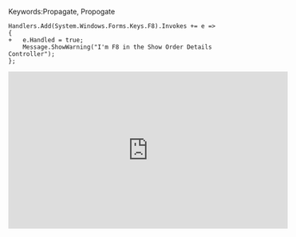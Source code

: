 ﻿Keywords:Propagate, Propogate
```csdiff
Handlers.Add(System.Windows.Forms.Keys.F8).Invokes += e =>
{
+   e.Handled = true;
    Message.ShowWarning("I'm F8 in the Show Order Details Controller");
};
```

<iframe width="560" height="315" src="https://www.youtube.com/embed/fnQ3ASNj-Oc?list=PL1DEQjXG2xnIGbO3DlvFQjv-T0OXM81r-" frameborder="0" allowfullscreen></iframe>